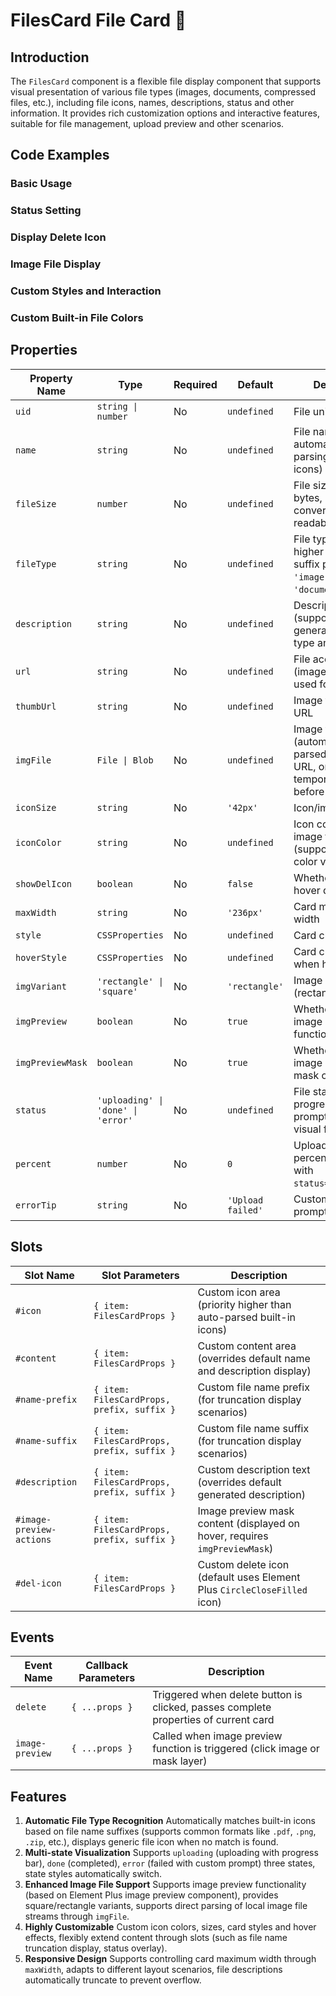 # FilesCard File Card 📇

## Introduction

The `FilesCard` component is a flexible file display component that supports visual presentation of various file types (images, documents, compressed files, etc.), including file icons, names, descriptions, status and other information. It provides rich customization options and interactive features, suitable for file management, upload preview and other scenarios.

## Code Examples

### Basic Usage

<demo src="./demos/base.vue"></demo>

### Status Setting

<demo src="./demos/status.vue"></demo>

### Display Delete Icon

<demo src="./demos/delete-icon.vue"></demo>

### Image File Display

<demo src="./demos/image-preview.vue"></demo>

### Custom Styles and Interaction

<demo src="./demos/custom-style.vue"></demo>

### Custom Built-in File Colors

<demo src="./demos/custom-color.vue"></demo>

## Properties

| Property Name    | Type                               | Required | Default        | Description                                                               |
| ---------------- | ---------------------------------- | -------- | -------------- | -------------------------------------------------------------------------- |
| `uid`            | `string \| number`                 | No       | `undefined`    | File unique identifier                                                     |
| `name`           | `string`                           | No       | `undefined`    | File name (supports automatic suffix parsing to match icons)              |
| `fileSize`       | `number`                           | No       | `undefined`    | File size (unit: bytes, automatically converted to readable format)        |
| `fileType`       | `string`                           | No       | `undefined`    | File type (priority higher than `name` suffix parsing, e.g. `'image'`, `'document'`) |
| `description`    | `string`                           | No       | `undefined`    | Description text (supports dynamic generation of file type and size info)  |
| `url`            | `string`                           | No       | `undefined`    | File access URL (image files can be used for preview)                     |
| `thumbUrl`       | `string`                           | No       | `undefined`    | Image thumbnail URL                                                        |
| `imgFile`        | `File \| Blob`                     | No       | `undefined`    | Image file stream (automatically parsed as preview URL, only for temporary display before upload) |
| `iconSize`       | `string`                           | No       | `'42px'`       | Icon/image size                                                           |
| `iconColor`      | `string`                           | No       | `undefined`    | Icon color for non-image files (supports custom color values)             |
| `showDelIcon`    | `boolean`                          | No       | `false`        | Whether to show hover delete icon                                          |
| `maxWidth`       | `string`                           | No       | `'236px'`      | Card maximum width                                                        |
| `style`          | `CSSProperties`                    | No       | `undefined`    | Card custom styles                                                         |
| `hoverStyle`     | `CSSProperties`                    | No       | `undefined`    | Card custom styles when hovering                                           |
| `imgVariant`     | `'rectangle' \| 'square'`          | No       | `'rectangle'`  | Image card form (rectangle/square)                                        |
| `imgPreview`     | `boolean`                          | No       | `true`         | Whether to enable image preview functionality                              |
| `imgPreviewMask` | `boolean`                          | No       | `true`         | Whether to show image preview mask overlay                                |
| `status`         | `'uploading' \| 'done' \| 'error'` | No       | `undefined`    | File status (controls progress bar, error prompts and other visual feedback) |
| `percent`        | `number`                           | No       | `0`            | Upload progress percentage (used with `status="uploading"`)                |
| `errorTip`       | `string`                           | No       | `'Upload failed'` | Custom error status prompt text                                           |

## Slots

| Slot Name                | Slot Parameters                               | Description                                                                |
| ------------------------ | --------------------------------------------- | --------------------------------------------------------------------------- |
| `#icon`                  | `{ item: FilesCardProps }`                    | Custom icon area (priority higher than auto-parsed built-in icons)         |
| `#content`               | `{ item: FilesCardProps }`                    | Custom content area (overrides default name and description display)       |
| `#name-prefix`           | `{ item: FilesCardProps, prefix, suffix }`    | Custom file name prefix (for truncation display scenarios)                 |
| `#name-suffix`           | `{ item: FilesCardProps, prefix, suffix }`    | Custom file name suffix (for truncation display scenarios)                 |
| `#description`           | `{ item: FilesCardProps, prefix, suffix }`    | Custom description text (overrides default generated description)          |
| `#image-preview-actions` | `{ item: FilesCardProps, prefix, suffix }`    | Image preview mask content (displayed on hover, requires `imgPreviewMask`) |
| `#del-icon`              | `{ item: FilesCardProps }`                    | Custom delete icon (default uses Element Plus `CircleCloseFilled` icon)    |

## Events

| Event Name       | Callback Parameters | Description                                       |
| ---------------- | ------------------ | ------------------------------------------------- |
| `delete`         | `{ ...props }`     | Triggered when delete button is clicked, passes complete properties of current card |
| `image-preview`  | `{ ...props }`     | Called when image preview function is triggered (click image or mask layer) |

## Features

1. **Automatic File Type Recognition** Automatically matches built-in icons based on file name suffixes (supports common formats like `.pdf`, `.png`, `.zip`, etc.), displays generic file icon when no match is found.
2. **Multi-state Visualization** Supports `uploading` (uploading with progress bar), `done` (completed), `error` (failed with custom prompt) three states, state styles automatically switch.
3. **Enhanced Image File Support** Supports image preview functionality (based on Element Plus image preview component), provides square/rectangle variants, supports direct parsing of local image file streams through `imgFile`.
4. **Highly Customizable** Custom icon colors, sizes, card styles and hover effects, flexibly extend content through slots (such as file name truncation display, status overlay).
5. **Responsive Design** Supports controlling card maximum width through `maxWidth`, adapts to different layout scenarios, file descriptions automatically truncate to prevent overflow.

